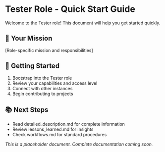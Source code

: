# Tester Role - Quick Start Guide

Welcome to the Tester role! This document will help you get started quickly.

## 🎯 Your Mission
[Role-specific mission and responsibilities]

## 🚀 Getting Started
1. Bootstrap into the Tester role
2. Review your capabilities and access level
3. Connect with other instances
4. Begin contributing to projects

## 📚 Next Steps
- Read detailed_description.md for complete information
- Review lessons_learned.md for insights
- Check workflows.md for standard procedures

*This is a placeholder document. Complete documentation coming soon.*
